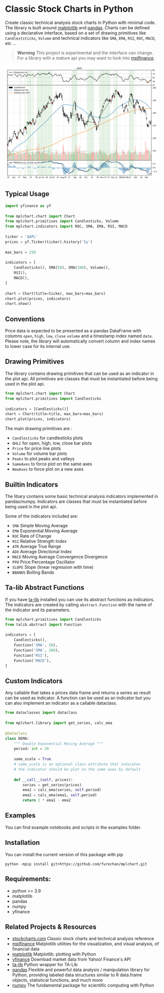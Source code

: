 # Classic Stock Charts in Python


Create classic technical analysis stock charts in Python with minimal code.
The library is built around [matplotlib](https://github.com/matplotlib/matplotlib)
and [pandas](https://github.com/pandas-dev/pandas). 
Charts can be defined using a declarative interface,
based on a set of drawing primitives like `Candleststicks`, `Volume`
and technical indicators like `SMA`, `EMA`, `RSI`, `ROC`, `MACD`, etc ...


> **Warning**
> This project is experimental and the interface can change.
> For a library with a mature api you may want to look into
> [mplfinance](https://pypi.org/project/mplfinance/).


![Showcase Chart](/output/showcase.svg "Showcase")


## Typical Usage

```python
import yfinance as yf

from mplchart.chart import Chart
from mplchart.primitives import Candlesticks, Volume
from mplchart.indicators import ROC, SMA, EMA, RSI, MACD

ticker = 'AAPL'
prices = yf.Ticker(ticker).history('5y')

max_bars = 250

indicators = [
    Candlesticks(), SMA(50), SMA(200), Volume(),
    RSI(),
    MACD(),
]

chart = Chart(title=ticker, max_bars=max_bars)
chart.plot(prices, indicators)
chart.show()
```


## Conventions

Price data is expected to be presented as a pandas DataFrame
with columns `open`, `high`, `low`, `close` `volume`
and a timestamp index named `date`.
Please note, the library will automatically convert column
and index names to lower case for its internal use.


## Drawing Primitives

The library contains drawing primitives that can be used as an indicator in the plot api.
All primitives are classes that must be instantiated before being used in the plot api.

```python
from mplchart.chart import Chart
from mplchart.primitives import Candlesticks

indicators = [Candlesticks()]
chart = Chart(title=title, max_bars=max_bars)
chart.plot(prices, indicators)
```

The main drawing primitives are :
- `Candlesticks` for candlesticks plots
- `OHLC` for open, high, low, close bar plots
- `Price` for price line plots
- `Volume` for volume bar plots
- `Peaks` to plot peaks and valleys
- `SameAxes` to force plot on the same axes
- `NewAxes` to force plot on a new axes


## Builtin Indicators

The libary contains some basic technical analysis indicators implemented in pandas/numpy.
Indicators are classes that must be instantiated before being used in the plot api.

Some of the indicators included are:

- `SMA` Simple Moving Average
- `EMA` Exponential Moving Average
- `ROC` Rate of Change
- `RSI` Relative Strength Index
- `ATR` Average True Range
- `ADX` Average Directional Index
- `MACD` Moving Average Convergence Divergence
- `PPO` Price Percentage Oscillator 
- `SLOPE` Slope (linear regression with time)
- `BBANDS` Bolling Bands


## Ta-lib Abstract Functions

If you have [ta-lib](https://github.com/mrjbq7/ta-lib) installed you can use its abstract functions as indicators.
The indicators are created by calling `abstract.Function` with the name of the indicator and its parameters.

```python
from mplchart.primitives import Candlesticks
from talib.abstract import Function

indicators = [
    Candlesticks(),
    Function('SMA', 50),
    Function('SMA', 200),
    Function('RSI'),
    Function('MACD'),
]
```


## Custom Indicators

Any callable that takes a prices data frame and returns a series as result can be used as indicator.
A function can be used as an indicator but you can also implement an indicator as a callable dataclass.

```python
from dataclasses import dataclass

from mplchart.library import get_series, calc_ema

@dataclass
class DEMA:
    """ Double Exponential Moving Average """
    period: int = 20

    same_scale = True
    # same_scale is an optional class attribute that indicates
    # the indicator should be plot on the same axes by default

    def __call__(self, prices):
        series = get_series(prices)
        ema1 = calc_ema(series, self.period)
        ema2 = calc_ema(ema1, self.period)
        return 2 * ema1 - ema2

```

## Examples

You can find example notebooks and scripts in the examples folder. 

## Installation

You can install the current version of this package with pip

```console
python -mpip install git+https://github.com/furechan/mplchart.git
```

## Requirements:

- python >= 3.9
- matplotlib
- pandas
- numpy
- yfinance


## Related Projects & Resources
- [stockcharts.com](https://stockcharts.com/) Classic stock charts and technical analysis reference
- [mplfinance](https://pypi.org/project/mplfinance/) Matplotlib utilities for the visualization,
and visual analysis, of financial data
- [matplotlib](https://github.com/matplotlib/matplotlib) Matplotlib: plotting with Python
- [yfinance](https://github.com/ranaroussi/yfinance) Download market data from Yahoo! Finance's API
- [ta-lib](https://github.com/mrjbq7/ta-lib) Python wrapper for TA-Lib
- [pandas](https://github.com/pandas-dev/pandas) Flexible and powerful data analysis / manipulation library
for Python, providing labeled data structures similar to R data.frame objects,
statistical functions, and much more
- [numpy](https://github.com/numpy/numpy) The fundamental package for scientific computing with Python
